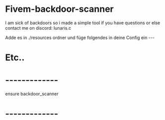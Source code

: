 # Fivem-backdoor-scanner
I am sick of backdoors so i made a simple tool if you have questions or else contact me on discord: lunaris.c



Adde es in ./resources ordner und füge folgendes in deine Config ein ---


# Etc..
# -------------
ensure backdoor_scanner
# -------------